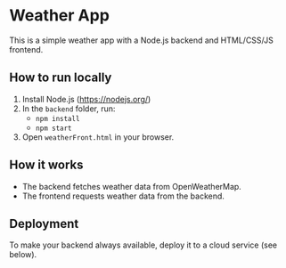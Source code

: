 # Weather App

This is a simple weather app with a Node.js backend and HTML/CSS/JS frontend.

## How to run locally

1. Install Node.js (https://nodejs.org/)
2. In the `backend` folder, run:
   - `npm install`
   - `npm start`
3. Open `weatherFront.html` in your browser.

## How it works
- The backend fetches weather data from OpenWeatherMap.
- The frontend requests weather data from the backend.

## Deployment
To make your backend always available, deploy it to a cloud service (see below).
